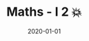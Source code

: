 ---
title: Maths - I 2 💥
date: 2020-01-01
authors:
  - name: imfing
    link: https://github.com/imfing
    image: https://github.com/imfing.png
  - name: Octocat
    link: https://github.com/octocat
    image: https://github.com/octocat.png
tags:
  - Markdown
  - Example
  - Guide
excludeSearch: true
width: nomral

---